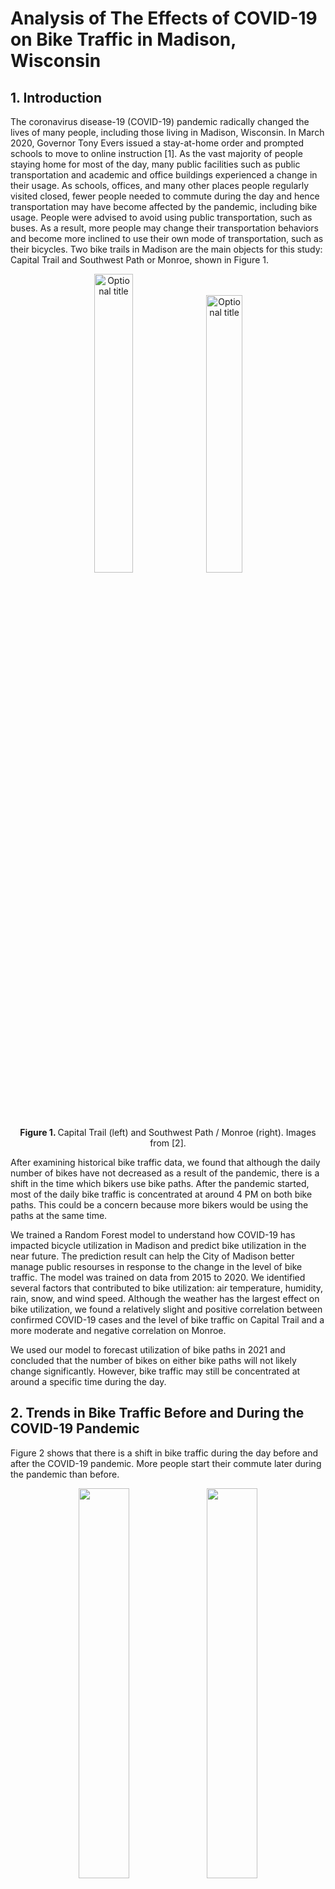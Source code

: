 
# Analysis of The Effects of COVID-19 on Bike Traffic in Madison, Wisconsin

## 1. Introduction

The coronavirus disease-19 (COVID-19) pandemic radically changed the lives of many people, including those living in Madison, Wisconsin. In March 2020, Governor Tony Evers issued a stay-at-home order and prompted schools to move to online instruction [1]. As the vast majority of people staying home for most of the day, many public facilities such as public transportation and academic and office buildings experienced a change in their usage. As schools, offices, and many other places people regularly visited closed, fewer people needed to commute during the day and hence transportation may have become affected by the pandemic, including bike usage. People were advised to avoid using public transportation, such as buses. As a result, more people may change their transportation behaviors and become more inclined to use their own mode of transportation, such as their bicycles. Two bike trails in Madison are the main objects for this study: Capital Trail and Southwest Path or Monroe, shown in Figure 1. 

<p float="left" align="middle">
  <img src="/images/Capital_sensor.PNG" width="35%" title="Optional title"/>
  <img src="/images/Monroe_sensor.PNG" width="33.75%" title="Optional title" /><br>
  <b>Figure 1. </b>Capital Trail (left) and Southwest Path / Monroe (right). Images from [2].
</p>

After examining historical bike traffic data, we found that although the daily number of bikes have not decreased as a result of the pandemic, there is a shift in the time which bikers use bike paths. After the pandemic started, most of the daily bike traffic is concentrated at around 4 PM on both bike paths. This could be a concern because more bikers would be using the paths at the same time.

We trained a Random Forest model to understand how COVID-19 has impacted bicycle utilization in Madison and predict bike utilization in the near future. The prediction result can help the City of Madison better manage public resourses in response to the change in the level of bike traffic. The model was trained on data from 2015 to 2020. We identified several factors that contributed to bike utilization: air temperature, humidity, rain, snow, and wind speed. Although the weather has the largest effect on bike utilization, we found a relatively slight and positive correlation between confirmed COVID-19 cases and the level of bike traffic on Capital Trail and a more moderate and negative correlation on Monroe.

We used our model to forecast utilization of bike paths in 2021 and concluded that the number of bikes on either bike paths will not likely change significantly. However, bike traffic may still be concentrated at around a specific time during the day.


## 2. Trends in Bike Traffic Before and During the COVID-19 Pandemic

Figure 2 shows that there is a shift in bike traffic during the day before and after the COVID-19 pandemic. More people start their commute later during the pandemic than before. 

<p float="left" align="middle">
  <img src="/images/Historical1.png" width="40%" />
  <img src="/images/Historical2.png" width="40%" /><br>
  <b>Figure 2. </b> Hourly average number of bikes throughout the day with and without COVID-19 on Capital Trail (left) and Monroe (right).
</p>

There used to be two peaks throughout the day, but now there is only one. This means that bike traffic in Madison is concentrated around a certain time during the day. It seems that most people go out and ride their bikes at roughly the same time. The same trend can be seen when breaking up the data by season, shown in Figure 3.

<p float="left" align="middle">
  <img src="/images/Season Capital.png" width="40%" />
  <img src="/images/Season Southwest.png" width="40%" /> <br>
  <b>Figure 3. </b> Hourly average number of bikes throughout the day with COVID-19 grouped by season before and after the COVID-19 pandemic started on Capital Trail (left) and Monroe (right). Only data until June 2020 are available.
</p>

The peak at around 8 AM is gone but the peak at around 4 PM still exists and is likely bigger. The peak during spring is larger during the pandemic than before the pandemic. Since data from July 2020 onwards, which includes the peak of summer in 2020, are not currently available, it is likely that the peak in the summer and the subsequent seasons during the pandemic is larger than before the pandemic.

Most of the bike riders on Capital Trail during the pandemic may have been doing so for leisure activities. Figure 4 and 5 show a much stronger correlation between bikers on the Capital Trail and pedestrians on State Street during the pandemic than before the pandemic. The number of pedestrians on State Street decreased and became much closer to the number of bikes. Given that most of riders are active at around 4 PM during the pandemic, they may also be pedestrians on State Street.

<p float="left" align="middle">
  <img src="/images/Ped pre.png" /><br>
  <b>Figure 4. </b> Bike traffic on Capital Trail and pedestrian traffic on State Street before the COVID-19 Pandemic started.<br>
  <img src="/images/Ped post.png" /> <br>
  <b>Figure 5. </b> Bike traffic on Capital Trail and pedestrian traffic on State Street after the COVID-19 Pandemic started.
</p>


## 3. Bike Utilization Factors

We have around 50 factors after one-hot encoding and they can be split into numerical variables and categorical variables. Correlation analysis and simple linear regression will be conducted on the numerical variables to examine their relationship with the bike usage level. 

### 3.1 Numerical Variables

As for the numerical variables, we focused on COVID-19 and weather variables, including rain/precipitation, snow, humidity, air pressure, temperature, and windspeed because weather is one of the major factor in deciding what mode of transportation to use and it is easy to measure. Figure 2 shows a heat map displaying the correlations between the variables with each other at the two locations.

<p float="left" align="middle">
  <img src="/images/heatmap_capital.png" width="44%" />
  <img src="/images/heatmap_monroe.png" width="44%" /> <br>
  Figure 2
</p>

We observe that temp and dew tend to have a strong correlation (around 0.85) with Counts at Capital, while the correlation between them and Counts is around 0.45. These numbers substantiate the conclusion we made above that temp and windspeed are much more influential than other variables in the model of Capital. 

After plotting the heatmap between numerical variables and the target variable (Count), we started to build simple linear regression to check if there is a linear relationship between each numerical variable and Count, shown in Figure 3. The red lines in the scatter plots represent a simple linear regression fit. We can see both wind speed and gust follow closely with a linear model while **temp and dew both follow more of a quadratic fit**. 

<p float="left" align="middle">
  <img src = "images/Simple_lr_num_at_capital.png"><br>
  Figure 3
</p>

<p float="left" align="middle">
  <img src = "images/Simple_lr_num_at_monroe.png"><br>
  Figure 4
</p>


Both correlation heatmap and simple linear regression plots suggest that temp and dew have a  remarkable impact on the level of bike usage at Capital, while such dominant factors don't exist at Monroe. We should keep in mind that the existence of such impactful factors at Captial may overshadow other predictors, such as COVID-19 related variables. Therefore, the strong impact of temperature and dew at Captial might be the driving force of the difference in the impact of COVID-19 between two bike paths. We will go back to this point again in **section 4.1**


### 3.2 Categorical Variables[to-do]




## 4 Feature importance and the Impact of COVID-19

In this section, we employed two methods to understand the impact of COVID-19. The first method is the lasso model where we examined how the coefficients of COVID-19 related variables change in response to the change in the magnitude of the penalty term. In the second method, we took a more straightforward strategy where we conducted a year-to-year comparison to display how the bike usage counts change in the Year 2020 compared to the previous year.  

### 4.1 Method 1 (Lasso Model)
We explored feature importance at two bike path locations (Capital and Monroe). Figure 5 shows how factors' coefficients change with the penalty term assigned in the Lasso regression model. We observe that the trend displays three remarkable differences regarding feature importance between these two locations. 

<p float="left" align="middle">
  <img src="/images/lasso_capital1.png" width="45%" />
  <img src="/images/lasso_monroe1.png" width="45%" /><br>
  Figure 5
</p>

First of all, other than season and month factors, the year factor (2020) also has a large absolute coefficient at Monroe when we assign a smaller penalty to the model. Indeed, the year 2020 has double meanings in this context. The year 2020 not only represents a calendar year but also indicates the existence of covid-19 as a boolean type variable. On the contrary, we don't see any covid-related variables that have a profound impact on the model at the Capital.

Moreover, when we increase the penalty term to 100, all the coefficients converge to zero at Monroe, shown in Figure 6. However, max_temp and wind speed at the Capital is not affected by the penalty term at all, since these two variables display a nearly horizontal line throughout the plot. Their resilience against the penalty force indicates their outstanding contribution to the model at the Capital.

Last but not least, in the range between 10 to 40 of penalty at Monroe, we can see the green line which represents the positive rate remains an important factor in the model.
Combined with the earlier analysis of the Year 2020, we can conclude that covid-19 have a strong influence on the bike user's behavior at Monroe, while weather-related information such as temperature and windspeed dominates the model at the Capital, which makes COVID-19 less significant in that case. 

Continued from the analysis in **section 3.1**, the lasso model also demonstrates that there exist influential factors at Capital but we couldn't find such at Monroe. These influential factors will overshadow other factors in the model and make them seem less significant. 

### 4.2 Method 2 (Year-to-year comparison)

In Figures 12 and 13, we take the difference in bike user counts between 2020 and 2019. It should be noted that the difference is aligned by day of the week when computing the difference to avoid taking the difference between a weekday and a weekend. The number on the upper left and lower left of each subplot represents the proportion of the positive and negative difference, respectively.  It can be seen that Capital was almost unaffected by the COVID-19, while bike users decline to some extent at Monroe Street. While the majority of points are evenly distributed around the horizontal line, there is an exception which is highlighted in yellow in the middle of both plots. It is interesting to see that we can only observe a negative difference in both locations for this extended period. This observation encourages us to discover some special events that might occur within these two weeks which could explain this exception and potentially become a great predictor of the level of bike traffic.
 
<p float="left" align="middle">
  <img src = "images/diff_in_counts_scatter.PNG" width = 800><br>
  Figure 12
</p>

<p float="left" align="middle">
  <img src = "images/CDF of diff.png" width = 800><br>
  Figure 13
</p>

### 4.3 Reasons for the 
The user composition is one of the possible reasons that could explain the difference behind those two locations. Capital has a larger gap between weekend and weekday during the daytime (shadowed area), whereas Monroe has a smaller gap, as shown in Figure 14. We believe the cyclists are the primary driving force for this larger gap. We conclude that Captial has a relatively high percentage of cyclists and a low percentage of commuters, but it is the other way around at Monroe. Moreover, cyclists are more resilient during the COVID-19 crisis since cycling is compatible with social distancing. Therefore, the higher the portion of cyclists and the lower the portion of commuter, the more resilient the bike path will be during the COVID-19.

<p float="left" align="middle">
  <img src = "images/User_composition.png" width = 800><br>
  Figure 14
</p>




## 5. Model Selection

Figure 8 shows an evaluation of the performance of four different models used for the bike counts prediction. Within each algorithm, including Lasso, Ridge, Random Forest (rf), Gradient Boosting (gbr), we first select the optimal set of hyperparameters and then use 12-fold cross-validation to assess the model performance on the holdout dataset in each iteration. The height of the bar represents the average of explained variance while the error bar represents the standard deviation of the explained variance for the 12-fold cross-validation. It can be seen that the tree-based methods, such as rf and gbr, have better performance compared to linear models. However, those tree-based models also suffer from high computation costs and lower interpretability.

<p float="left" align="middle">
  <img src="/images/Model_comparison_cap.png" width="60%" /><br>
  Figure 8
</p>




We selected a representative model from the tree-based model and linear model respectively to diagnose the bias and variance trade-off. The red lines in both Figure 9 represent the explained variance score on the training set, while the green lines represent the explained variance score on the test set. Not surprisingly, the explained variance score on the training set is always higher than that of the test set, because the model will memorize some noise inherent in the data in the training process. One remarkable difference between the linear model and tree-based model is that there is a larger gap between these two lines in the random forest and a smaller gap in the Ridge. A larger gap indicates a problem of overfitting since random forest only achieve high explained variance on the training set, but a relatively low explained variance score on the test set. On the contrary, the linear model suffers a high bias problem. That's because even the explained variance score on the training set is around 0.82 and that score will be even lower on the test set. Another finding is that collecting more data might be helpful in the case of a tree-based model but that is not true for the linear model. The green line keeps increasing as the number of training examples increases in the random forest. However, the green line in the Ridge plot has already struck at the current point and is also bounded by the red line above. Therefore, we conclude the linear model almost reaches its full capacity, and collecting more data won't improve the performance of the linear model that much. But there is room for improvement for the tree-based model if more data is available. 

<p float="left" align="middle">
  <img src="/images/RF_learning_curve.PNG" width="32%" />
  <img src="/images/Lasso_learning_curve.PNG" width="34%" /> 
  <img src="/images/Lasso_poly_learning_curve.PNG" width="32%" /> <br>
  Figure 9
</p>


## 6. Model Performance

We trained the Random Forest model on data from 2015 to 2020 and testes it on the same dataset. We found that the model is fairly accurate as it is able to learn the trends of the original dataset quite well. Figure .... shows the comparison between the original bike data and the predicted values from the model.

<p float="left" align="middle">
  <img src="/images/Actual_vs_predicted.PNG" width="70%" /><br>
  Figure 10
</p>

The model seems to have a slight low bias. Figure 11 shows that the predicted values are slightly lower than the actual values, represented by the slope, which is less than 1. This will be important to keep in mind when interpreting the forecasts made using the model as the results of the model will likely be lower than what they will actually be. 

<p float="left" align="middle">
  <img src="/images/Actual_vs_predicted2.PNG" width="70%" /><br>
  Figure 11
</p>

Looking at the importance of each factor used in the model, we found that COVID-19 cases is only slightly important compared to the other factors, while temperature seems to be the dominant variable that has the most influence on bike ridership. As a result, it is likely that the differences in daily bike ridership with or without COVID-19 cases are not significant. Figure ... shows the importance of each variable on both bike paths. 

<p float="left" align="middle">
  <img src="/images/Factors Capital.png" width="40%" />
  <img src="/images/Factors Southwest.png" width="40%" /><br>
  <b>Figure 2. </b> Importance of each variable on Capital Trail (left) and Monroe (right).
</p>

It seems that COVID-19 seems to be a bigger factor on Monroe than on Capital Trail. It only accounts for 0.22% of the variance in the model results on Capital Trail, while it accounts for 0.39% of the variance in the model results on Monroe.

## 7. Predicting Bike Utilization in the Near Future

Having developed models to visualize bike utilization, we can use them to predict daily bike utilization in 2021. Since weather forecasts for 2021 are not available for this analysis, we estimated the weather in 2021 to be the average over 2015 to 2020. Figure ... shows the daily bike count predictions in 2021 with 0 and 500 daily COVID-19 cases on both bike paths.

<p float="left" align="middle">
  <img src="/images/Pred Capital.png"width="70%"/>
  <img src="/images/Pred Southwest.png"width="70%"/><br>
  <b>Figure 2. </b> Daily bike count predictions in 2021 with 0 and 500 daily COVID-19 cases on Capital Trail (top) and Monroe (bottom).
</p>

The discrepancies between the predicted number of bikes with and without COVID-19 cases in Figure ... align with the finding that COVID-19 has a relatively small and positive effect on bike traffic on Capital Trail and a slightly larger but negative effect on bike traffic on Monroe. However, the discrepancies are relatively small and therefore can be considered almost negligible.

## 8. Conclusions

Our research found that COVID-19 has a minuscule impact on daily bike ridership but a significant impact on the distribution of bike traffic throughout the day. COVID-19 cases affect bike ridership postively on Capital Trail but negatively on Monroe Path, and its effects are slightly larger on Monroe than Capital Trail. However, these effects are most likely unimportant when forecasting bike ridership in 2021 due to their extremely low importance in the Random Forest model used in this analysis. It is apparent, however, that the COVID-19 pandemic has caused daily bike traffic to be more concentrated at around 4 PM or possibly a similar time in the afternoon. This is likely a concern because bike paths will be more crowded than usual at around this time of the day.

Future studies should look more into into the relationship between bike traffic on Capital Trail and pedestrians on State Street. Our analysis has only been able to speculate that riders on Capital Trail may also be pedestrians on State Street. We found that the correlation between bike traffic on Capital Trail and pedestrians on State Street is much stronger after the pandemic started than before. Understanding how these two relate to each other will provide more insight, such as the destinations of bikers, for the City of Madison.


## 9. References

1. L. White. Evers Administration Issues 'Stay-At-Home' Order For Wisconsin. [Online]. Available: https://www.wpr.org/evers-administration-issues-stay-home-order-wisconsin
2. Google Maps. [Online]. Available: https://www.google.com/maps
- [Weather1](https://www.wunderground.com/history/daily/us/wi/madison/KMSN/date/2017-7-5)
- [Weather2](https://www.ncdc.noaa.gov/cdo-web/confirmation)
- [Covid cases](https://cityofmadison.maps.arcgis.com/apps/opsdashboard/index.html#/e22f5ba4f1f94e0bb0b9529dc82db6a3)

## Appendix
<p float="left" align="middle">
  <img src="/images/PCA_Variance.png" width="90%" /><br>
  Figure 6
</p>

In our predictive model, we have around 50 variables for prediction and some of them are highly correlated, such as 7-day average cases, 14-day average cases. Those many factors may cause a problem of overfitting and also violate the assumption of independence between variables in the linear regression model.

We select the first 10 principal components in the model since the rest of the principal components only make minor contributions to the explained variance. The first two principal components can explain around 14% of the variance. Inspired by that, we want to explore how the principal components are connected with the original factors in Figure 7. 


<p float="left" align="middle">
  <img src="/images/PCA_Corr.png" width="30%" /><br>
  Figure 7
</p>

To interpret each principal component, we examine the magnitude and direction of the coefficients for the original variables. The larger the absolute value of the coefficient, the more important the corresponding variable is in calculating the component.

The first principal component is strongly correlated with four of the original variables. The first principal component increases with increasing Tests, Year 2020, Temperature, and Season summer. This suggests that these four criteria vary together. 





